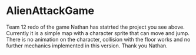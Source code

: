 # AlienAttackGame
Team 12 redo of the game 
Nathan has statrted the project you see above. Currently it is a simple map with a character sprite that can move and jump.
There is no animation on the character, collision with the floor works and no further mechanics implemented in this version. Thank you Nathan.
